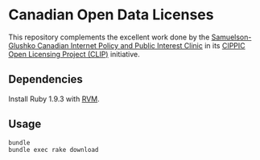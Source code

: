 # Canadian Open Data Licenses

This repository complements the excellent work done by the [Samuelson-Glushko Canadian Internet Policy and Public Interest Clinic](http://cippic.ca/) in its [CIPPIC Open Licensing Project (CLIP)](http://clip.cippic.ca/) initiative.

## Dependencies

Install Ruby 1.9.3 with [RVM](https://rvm.io/).

## Usage

    bundle
    bundle exec rake download
